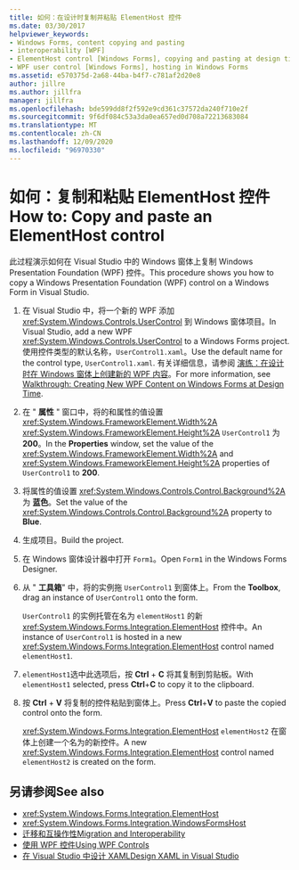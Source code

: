 ```yaml
---
title: 如何：在设计时复制并粘贴 ElementHost 控件
ms.date: 03/30/2017
helpviewer_keywords:
- Windows Forms, content copying and pasting
- interoperability [WPF]
- ElementHost control [Windows Forms], copying and pasting at design time
- WPF user control [Windows Forms], hosting in Windows Forms
ms.assetid: e570375d-2a68-44ba-b4f7-c781af2d20e8
author: jillre
ms.author: jillfra
manager: jillfra
ms.openlocfilehash: bde599dd8f2f592e9cd361c37572da240f710e2f
ms.sourcegitcommit: 9f6df084c53a3da0ea657ed0d708a72213683084
ms.translationtype: MT
ms.contentlocale: zh-CN
ms.lasthandoff: 12/09/2020
ms.locfileid: "96970330"
---
```

# <a name="how-to-copy-and-paste-an-elementhost-control"></a><span data-ttu-id="21193-102">如何：复制和粘贴 ElementHost 控件</span><span class="sxs-lookup"><span data-stu-id="21193-102">How to: Copy and paste an ElementHost control</span></span>

<span data-ttu-id="21193-103">此过程演示如何在 Visual Studio 中的 Windows 窗体上复制 Windows Presentation Foundation (WPF) 控件。</span><span class="sxs-lookup"><span data-stu-id="21193-103">This procedure shows you how to copy a Windows Presentation Foundation (WPF) control on a Windows Form in Visual Studio.</span></span>

1. <span data-ttu-id="21193-104">在 Visual Studio 中，将一个新的 WPF 添加 <xref:System.Windows.Controls.UserControl> 到 Windows 窗体项目。</span><span class="sxs-lookup"><span data-stu-id="21193-104">In Visual Studio, add a new WPF <xref:System.Windows.Controls.UserControl> to a Windows Forms project.</span></span> <span data-ttu-id="21193-105">使用控件类型的默认名称，`UserControl1.xaml`。</span><span class="sxs-lookup"><span data-stu-id="21193-105">Use the default name for the control type, `UserControl1.xaml`.</span></span> <span data-ttu-id="21193-106">有关详细信息，请参阅 [演练：在设计时在 Windows 窗体上创建新的 WPF 内容](walkthrough-creating-new-wpf-content-on-windows-forms-at-design-time.md)。</span><span class="sxs-lookup"><span data-stu-id="21193-106">For more information, see [Walkthrough: Creating New WPF Content on Windows Forms at Design Time](walkthrough-creating-new-wpf-content-on-windows-forms-at-design-time.md).</span></span>

2. <span data-ttu-id="21193-107">在 " **属性** " 窗口中，将的和属性的值设置 <xref:System.Windows.FrameworkElement.Width%2A> <xref:System.Windows.FrameworkElement.Height%2A> `UserControl1` 为 **200**。</span><span class="sxs-lookup"><span data-stu-id="21193-107">In the **Properties** window, set the value of the <xref:System.Windows.FrameworkElement.Width%2A> and <xref:System.Windows.FrameworkElement.Height%2A> properties of `UserControl1` to **200**.</span></span>

3. <span data-ttu-id="21193-108">将属性的值设置 <xref:System.Windows.Controls.Control.Background%2A> 为 **蓝色**。</span><span class="sxs-lookup"><span data-stu-id="21193-108">Set the value of the <xref:System.Windows.Controls.Control.Background%2A> property to **Blue**.</span></span>

4. <span data-ttu-id="21193-109">生成项目。</span><span class="sxs-lookup"><span data-stu-id="21193-109">Build the project.</span></span>

5. <span data-ttu-id="21193-110">在 Windows 窗体设计器中打开 `Form1`。</span><span class="sxs-lookup"><span data-stu-id="21193-110">Open `Form1` in the Windows Forms Designer.</span></span>

6. <span data-ttu-id="21193-111">从 " **工具箱**" 中，将的实例拖 `UserControl1` 到窗体上。</span><span class="sxs-lookup"><span data-stu-id="21193-111">From the **Toolbox**, drag an instance of `UserControl1` onto the form.</span></span>

   <span data-ttu-id="21193-112">`UserControl1` 的实例托管在名为 `elementHost1` 的新 <xref:System.Windows.Forms.Integration.ElementHost> 控件中。</span><span class="sxs-lookup"><span data-stu-id="21193-112">An instance of `UserControl1` is hosted in a new <xref:System.Windows.Forms.Integration.ElementHost> control named `elementHost1`.</span></span>

7. <span data-ttu-id="21193-113">`elementHost1`选中此选项后，按 **Ctrl** + **C** 将其复制到剪贴板。</span><span class="sxs-lookup"><span data-stu-id="21193-113">With `elementHost1` selected, press **Ctrl**+**C** to copy it to the clipboard.</span></span>

8. <span data-ttu-id="21193-114">按 **Ctrl** + **V** 将复制的控件粘贴到窗体上。</span><span class="sxs-lookup"><span data-stu-id="21193-114">Press **Ctrl**+**V** to paste the copied control onto the form.</span></span>

   <span data-ttu-id="21193-115"><xref:System.Windows.Forms.Integration.ElementHost> `elementHost2` 在窗体上创建一个名为的新控件。</span><span class="sxs-lookup"><span data-stu-id="21193-115">A new <xref:System.Windows.Forms.Integration.ElementHost> control named `elementHost2` is created on the form.</span></span>

## <a name="see-also"></a><span data-ttu-id="21193-116">另请参阅</span><span class="sxs-lookup"><span data-stu-id="21193-116">See also</span></span>

- <xref:System.Windows.Forms.Integration.ElementHost>
- <xref:System.Windows.Forms.Integration.WindowsFormsHost>
- [<span data-ttu-id="21193-117">迁移和互操作性</span><span class="sxs-lookup"><span data-stu-id="21193-117">Migration and Interoperability</span></span>](/dotnet/framework/wpf/advanced/migration-and-interoperability)
- [<span data-ttu-id="21193-118">使用 WPF 控件</span><span class="sxs-lookup"><span data-stu-id="21193-118">Using WPF Controls</span></span>](using-wpf-controls.md)
- [<span data-ttu-id="21193-119">在 Visual Studio 中设计 XAML</span><span class="sxs-lookup"><span data-stu-id="21193-119">Design XAML in Visual Studio</span></span>](/visualstudio/xaml-tools/designing-xaml-in-visual-studio)
